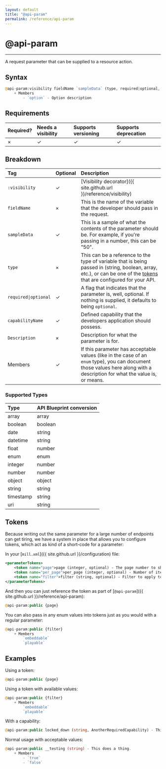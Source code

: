 ```yaml
---
layout: default
title: "@api-param"
permalink: /reference/api-param
---
```


# @api-param
---

A request parameter that can be supplied to a resource action.

## Syntax
```php
@api-param:visibility fieldName `sampleData` (type, required|optional, capabilityName) - Description
    + Members
        - `option` - Option description
```

## Requirements

| Required? | Needs a visibility | Supports versioning | Supports deprecation |
| :--- | :--- | :--- | :--- |
| × | ✓ | ✓ | ✓ |

## Breakdown

| Tag | Optional | Description |
| :--- | :--- | :--- |
| `:visibility` | ✓ | [Visibility decorator]({{ site.github.url }}/reference/visibility) |
| `fieldName` | × | This is the name of the variable that the developer should pass in the request. |
| `sampleData` | ✓ | This is a sample of what the contents of the parameter should be. For example, if you're passing in a number, this can be "50". |
| `type` | × | This can be a reference to the type of variable that is being passed in (string, boolean, array, etc.), or can be one of the [tokens](#tokens) that are configured for your API. |
| `required\|optional` | ✓ | A flag that indicates that the parameter is, well, optional. If nothing is supplied, it defaults to being `optional`. |
| `capabilityName` | ✓ | Defined capability that the developers application should possess. |
| `Description` | × | Description for what the parameter is for. |
| Members | ✓ | If this parameter has acceptable values (like in the case of an `enum` type), you can document those values here along with a description for what the value is, or means. |

### Supported Types

| Type | API Blueprint conversion |
| :--- | :--- |
| array | array |
| boolean | boolean |
| date | string |
| datetime | string |
| float | number |
| enum | enum |
| integer | number |
| number | number |
| object | object |
| string | string |
| timestamp | string |
| uri | string |

## <a name="tokens"></a>Tokens
Because writing out the same parameter for a large number of endpoints can get tiring, we have a system in place that
allows you to configure tokens, which act as kind of a short-code for a parameter:

In your [`mill.xml`]({{ site.github.url }}/configuration) file:

```xml
<parameterTokens>
    <token name="page">page (integer, optional) - The page number to show.</token>
    <token name="per_page">per_page (integer, optional) - Number of items to show on each page. Max 100.</token>
    <token name="filter">filter (string, optional) - Filter to apply to the results.</token>
</parameterTokens>
```

And then you can just reference the token as part of [`@api-param`]({{ site.github.url }}/reference/api-param):

```php
@api-param:public {page}
```

You can also pass in any enum values into tokens just as you would with a regular parameter:

```php
@api-param:public {filter}
    + Members
        `embeddable`
        `playable`
```

## Examples
Using a token:

```php
@api-param:public {page}
```

Using a token with available values:

```php
@api-param:public {filter}
    + Members
        `embeddable`
        `playable`
```

With a capability:

```php
@api-param:public locked_down (string, AnotherRequiredCapability) - This is a cool thing.
```

Normal usage with acceptable values:

```php
@api-param:public __testing (string) - This does a thing.
    + Members
        - `true`
        - `false`
```
